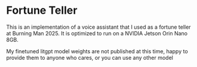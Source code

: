 # Fortune Teller

This is an implementation of a voice assistant that I used as a fortune teller at Burning Man 2025.  It is optimized to run on a NVIDIA Jetson Orin Nano 8GB.

My finetuned litgpt model weights are not published at this time, happy to provide them to anyone who cares, or you can use any other model
